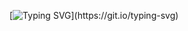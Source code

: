 [![Typing SVG](https://readme-typing-svg.herokuapp.com?font=Consoles&weight=800&size=18&duration=2500&pause=700&color=39FF14&background=000000&multiline=true&repeat=false&width=470&height=150&lines=%24+init+developer;%3E+Loading+JavaScript...;!+Warning%3A+too+many+console.logs()+detected;%3E+Deploying+successful...%E2%9C%85;%3E+Hello+world%2C+I%E2%80%99m+ashir;%3E+Thanks+for+stopping+by!)](https://git.io/typing-svg)
